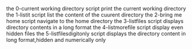 the 0-current working directory script print the current working directory
the 1-listit script list the content of the cuurent directory
the 2-bring me home script navigate to the home directory
the 3-listfiles script displays directory contents in a long format
the 4-listmorefile script display even hidden files
the 5-listfilesdigitonly script displays the directory content in long format,hidden and numerically only
